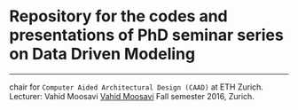 # Repository for the codes and presentations of PhD seminar series on Data Driven Modeling
---
chair for `Computer Aided Architectural Design (CAAD)` at ETH Zurich.
Lecturer: Vahid Moosavi [Vahid Moosavi](https://vahidmoosavi.com/)
Fall semester 2016, Zurich. 
